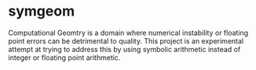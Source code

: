 # symgeom

Computational Geomtry is a domain where numerical instability or floating point errors can be detrimental to quality.
This project is an experimental attempt at trying to address this by using symbolic arithmetic instead of integer or
floating point arithmetic.